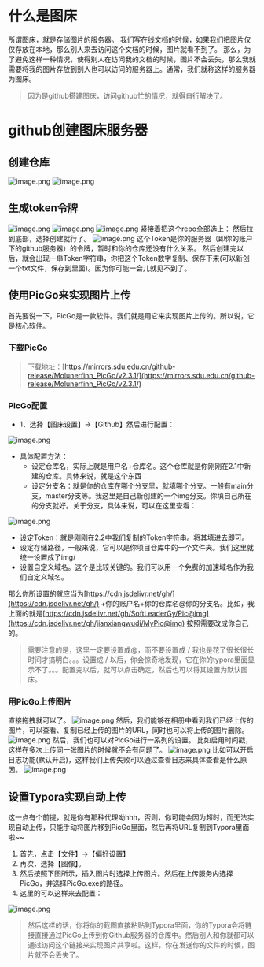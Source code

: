# 什么是图床
所谓图床，就是存储图片的服务器。
我们写在线文档的时候，如果我们把图片仅仅存放在本地，那么别人来去访问这个文档的时候，图片就看不到了。
那么，为了避免这样一种情况，使得别人在访问我的文档的时候，图片不会丢失，那么我就需要将我的图片存放到别人也可以访问的服务器上。通常，我们就称这样的服务器为图床。
> 因为是github搭建图床，访问github忙的情况，就得自行解决了。

# github创建图床服务器
## 创建仓库
![image.png](./images/1690162281589-9cfdf2a1-5873-48cd-9037-7676ed2a6f6e.png)
![image.png](./images/1690162326170-42ceef53-a133-4428-b08a-6373e89492a5.png)
## 生成token令牌
![image.png](./images/1690162480459-8a55fda6-4db0-4e52-8f9a-e2f385295c69.png)
![image.png](./images/1690162528476-55e6e2db-c308-4227-960b-1be095a2c2d6.png)
![image.png](./images/1690162590220-2fa05207-c299-4304-8b43-4aa38ba0b97c.png)
紧接着把这个repo全部选上：
然后拉到底部，选择创建就行了。
![image.png](./images/1690162626395-4e7f20a2-414f-4490-a8c8-19e580fd320b.png)
这个Token是你的服务器（即你的账户下的github服务器）的令牌，暂时和你的仓库还没有什么关系。
然后创建完以后，就会出现一串Token字符串，你把这个Token数字复制、保存下来(可以新创一个txt文件，保存到里面)。因为你可能一会儿就见不到了。
## 使用PicGo来实现图片上传
首先要说一下，PicGo是一款软件。我们就是用它来实现图片上传的。所以说，它是核心软件。
### 下载PicGo
> 下载地址：[https://mirrors.sdu.edu.cn/github-release/Molunerfinn_PicGo/v2.3.1/](https://mirrors.sdu.edu.cn/github-release/Molunerfinn_PicGo/v2.3.1/)

### PicGo配置

- 1、选择【图床设置】->【Github】然后进行配置：

![image.png](./images/1690162867192-68818820-d3af-4429-948a-a44d51c43199.png)

- 具体配置方法：
   - 设定仓库名，实际上就是用户名+仓库名。这个仓库就是你刚刚在2.1中新建的仓库。具体来说，就是这个东西：
   - 设定分支名：就是你的仓库在哪个分支里，就填哪个分支。一般有main分支，master分支等。我这里是自己新创建的一个img分支。你填自己所在的分支就好。关于分支，具体来说，可以在这里查看：

![image.png](./images/1690164887946-36ea3fed-912a-4f91-80a8-b37ed525d5b9.png)

- 设定Token：就是刚刚在2.2中我们复制的Token字符串。将其填进去即可。
- 设定存储路径，一般来说，它可以是你项目仓库中的一个文件夹。我们这里就统一设置成了img/
- 设置自定义域名。这个是比较关键的。我们可以用一个免费的加速域名作为我们自定义域名。

那么你所设置的就应当为[https://cdn.jsdelivr.net/gh/](https://cdn.jsdelivr.net/gh/) +你的账户名+你的仓库名@你的分支名。比如，我上面的就是[https://cdn.jsdelivr.net/gh/SoftLeaderGy/Pic@img](https://cdn.jsdelivr.net/gh/jianxiangwudi/MyPic@img) 按照需要改成你自己的。
> 需要注意的是，这里一定要设置成@，而不要设置成 / 我也是花了很长很长时间才搞明白。。。设置成 / 以后，你会惊奇地发现，它在你的typora里面显示不了。。。配置完以后，就可以点击确定，然后也可以将其设置为默认图床。

### 用PicGo上传图片
直接拖拽就可以了。
![image.png](./images/1690165351118-cb1c1d43-3b9c-4506-bc1b-8f94df26f217.png)
然后，我们能够在相册中看到我们已经上传的图片，可以查看、复制已经上传的图片的URL，同时也可以将上传的图片删除。
![image.png](./images/1690165464434-75ce8fe4-2dc1-44d2-89eb-2c2d8854b487.png)
然后，我们也可以对PicGo进行一系列的设置。
比如启用时间戳，这样在多次上传同一张图片的时候就不会有问题了。
![image.png](./images/1690165485009-6358b3ac-e1e6-41cd-8deb-88ba590dc4db.png)
比如可以开启日志功能(默认开启)，这样我们上传失败可以通过查看日志来具体查看是什么原因。
![image.png](./images/1690165502201-8d00361d-ced3-4ef4-af2b-bf204042c20b.png)
##  设置Typora实现自动上传
这一点有个前提，就是你有那种代理呦hhh，否则，你可能会因为超时，而无法实现自动上传，只能手动将图片移到PicGo里面，然后再将URL复制到Typora里面啦~~

1. 首先，点击【文件】->【偏好设置】
2. 再次，选择【图像】。
3. 然后按照下图所示，插入图片时选择上传图片。然后在上传服务内选择PicGo，并选择PicGo.exe的路径。
4. 这里的可以这样来去配置：

![image.png](./images/1690165658750-09f0b9d2-616f-4430-8645-24c839a8a371.png)
> 然后这样的话，你将你的截图直接粘贴到Typora里面，你的Typora会将链接直接通过PicGo上传到你Github服务器的仓库中。然后别人和你就都可以通过访问这个链接来实现图片共享啦。这样，你在发送你的文件的时候，图片就不会丢失了。

